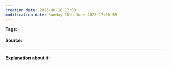 ```yaml
---
creation date: 2023-06-18 17:00
modification date: Sunday 18th June 2023 17:00:59
---
```


**Tags:** 

#### Source:
[]()

--------------------------------------

#### Explanation about it:

